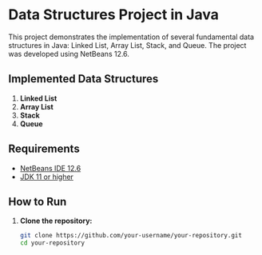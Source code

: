 # Data Structures Project in Java

This project demonstrates the implementation of several fundamental data structures in Java: Linked List, Array List, Stack, and Queue. The project was developed using NetBeans 12.6.

## Implemented Data Structures

1. **Linked List**
2. **Array List**
3. **Stack**
4. **Queue**

## Requirements

- [NetBeans IDE 12.6](https://netbeans.apache.org/download/index.html)
- [JDK 11 or higher](https://www.oracle.com/java/technologies/javase-jdk11-downloads.html)

## How to Run

1. **Clone the repository:**
   ```sh
   git clone https://github.com/your-username/your-repository.git
   cd your-repository
